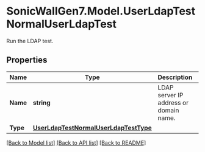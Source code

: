 # SonicWallGen7.Model.UserLdapTestNormalUserLdapTest
Run the LDAP test.

## Properties

Name | Type | Description | Notes
------------ | ------------- | ------------- | -------------
**Name** | **string** | LDAP server IP address or domain name. | [optional] 
**Type** | [**UserLdapTestNormalUserLdapTestType**](UserLdapTestNormalUserLdapTestType.md) |  | [optional] 

[[Back to Model list]](../README.md#documentation-for-models) [[Back to API list]](../README.md#documentation-for-api-endpoints) [[Back to README]](../README.md)

